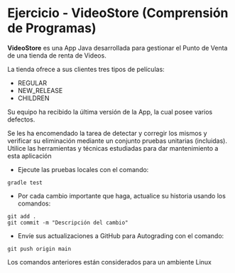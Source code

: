 # Ejercicio - VideoStore (Comprensión de Programas)

**VideoStore** es una App Java desarrollada para gestionar el Punto de Venta de una tienda de renta de Videos.

La tienda ofrece a sus clientes tres tipos de películas:

* REGULAR
* NEW_RELEASE
* CHILDREN

Su equipo ha recibido la última versión de la App, la cual posee varios defectos. 

Se les ha encomendado la tarea de detectar y corregir los mismos y verificar su eliminación mediante un conjunto pruebas unitarias (incluidas). 
Utilice las herramientas y técnicas estudiadas para dar mantenimiento a esta aplicación

* Ejecute las pruebas locales con el comando:
```
gradle test
```
* Por cada cambio importante que haga, actualice su historia usando los comandos:

```
git add .
git commit -m "Descripción del cambio"
```

* Envíe sus actualizaciones a GitHub para Autograding con el comando:

```
git push origin main
```

Los comandos anteriores están considerados para un ambiente Linux

